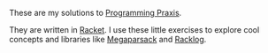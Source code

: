These are my solutions to [Programming Praxis](https://programmingpraxis.com/).

They are written in [Racket](https://racket-lang.org/). I use these little exercises to explore cool concepts and libraries like [Megaparsack](https://docs.racket-lang.org/megaparsack/index.html) and [Racklog](https://docs.racket-lang.org/racklog/).
